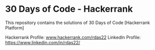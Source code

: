 # 30 Days of Code - Hackerrank
This repository contains the solutions of 30 Days of Code [Hackerrank Platform]

Hackerrank Profile: www.hackerrank.com/rdas22
LinkedIn Profile: https://www.linkedin.com/in/rdas22/
